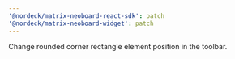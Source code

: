 ```yaml
---
'@nordeck/matrix-neoboard-react-sdk': patch
'@nordeck/matrix-neoboard-widget': patch
---
```


Change rounded corner rectangle element position in the toolbar.
